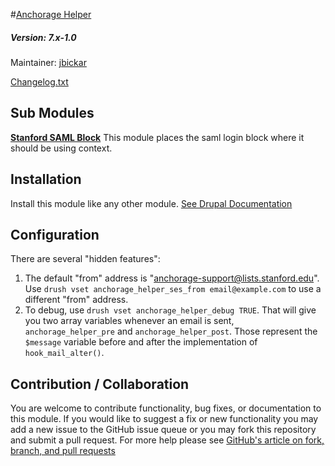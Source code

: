 #[Anchorage Helper](https://github.com/SU-SWS/anchorage_helper)
##### Version: 7.x-1.0

Maintainer: [jbickar](https://github.com/jbickar)

[Changelog.txt](CHANGELOG.txt)

Sub Modules
---

**[Stanford SAML Block](https://github.com/SU-SWS/anchorage_helper/tree/7.x-1/modules/stanford_saml_block)**
This module places the saml login block where it should be using context.


Installation
---

Install this module like any other module. [See Drupal Documentation](https://drupal.org/documentation/install/modules-themes/modules-7)

Configuration
---

There are several "hidden features":

1. The default "from" address is "anchorage-support@lists.stanford.edu". Use `drush vset anchorage_helper_ses_from email@example.com` to use a different "from" address.
2. To debug, use `drush vset anchorage_helper_debug TRUE`. That will give you two array variables whenever an email is sent, `anchorage_helper_pre` and `anchorage_helper_post`. Those represent the `$message` variable before and after the implementation of `hook_mail_alter()`.



Contribution / Collaboration
---

You are welcome to contribute functionality, bug fixes, or documentation to this module. If you would like to suggest a fix or new functionality you may add a new issue to the GitHub issue queue or you may fork this repository and submit a pull request. For more help please see [GitHub's article on fork, branch, and pull requests](https://help.github.com/articles/using-pull-requests)
